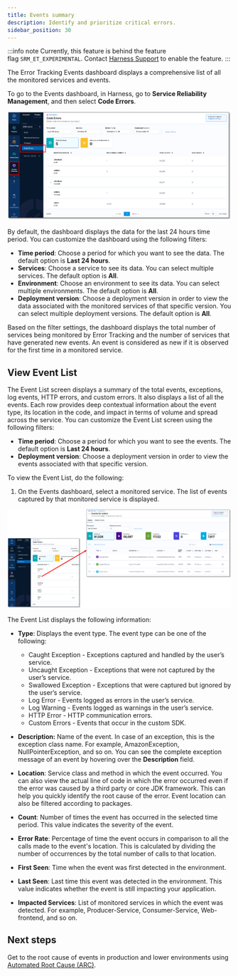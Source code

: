 ```yaml
---
title: Events summary
description: Identify and prioritize critical errors.
sidebar_position: 30
---
```


:::info note
Currently, this feature is behind the feature flag `SRM_ET_EXPERIMENTAL`. Contact [Harness Support](mailto:support@harness.io) to enable the feature.
:::


The Error Tracking Events dashboard displays a comprehensive list of all the monitored services and events.

To go to the Events dashboard, in Harness, go to **Service Reliability Management**, and then select **Code Errors**.

![Error Tracking Events dashboard](./static/et-quickstart-errortracking-dashboard.png)

By default, the dashboard displays the data for the last 24 hours time period. You can customize the dashboard using the following filters:

* **Time period**: Choose a period for which you want to see the data. The default option is **Last 24 hours**.
* **Services**: Choose a service to see its data. You can select multiple services. The default option is **All**.
* **Environment**: Choose an environment to see its data. You can select multiple environments. The default option is **All**.
* **Deployment version**: Choose a deployment version in order to view the data associated with the monitored services of that specific version. You can select multiple deployment versions. The default option is **All**.

Based on the filter settings, the dashboard displays the total number of services being monitored by Error Tracking and the number of services that have generated new events. An event is considered as new if it is observed for the first time in a monitored service.


## View Event List

The Event List screen displays a summary of the total events, exceptions, log events, HTTP errors, and custom errors. It also displays a list of all the events. Each row provides deep contextual information about the event type, its location in the code, and impact in terms of volume and spread across the service. You can customize the Event List screen using the following filters:

* **Time period**: Choose a period for which you want to see the events. The default option is **Last 24 hours**.
* **Deployment version**: Choose a deployment version in order to view the events associated with that specific version.

To view the Event List, do the following:

1. On the Events dashboard, select a monitored service. The list of events captured by that monitored service is displayed.

![Event List](./static/et-quickstart-view-event-list.png)

The Event List displays the following information:

* **Type**: Displays the event type. The event type can be one of the following:
  * Caught Exception - Exceptions captured and handled by the user’s service.
  * Uncaught Exception - Exceptions that were not captured by the user’s service.
  * Swallowed Exception - Exceptions that were captured but ignored by the user’s service.
  * Log Error	- Events logged as errors in the user’s service.
  * Log Warning - Events logged as warnings in the user’s service.
  * HTTP Error - HTTP communication errors.
  * Custom Errors - Events that occur in the custom SDK. 

* **Description:** Name of the event. In case of an exception, this is the exception class name. For example, AmazonException, NullPointerException, and so on. You can see the complete exception message of an event by hovering over the **Description** field.

* **Location**: Service class and method in which the event occurred. You can also view the actual line of code in which the error occurred even if the error was caused by a third party or core JDK framework. This can help you quickly identify the root cause of the error. Event location can also be filtered according to packages.

* **Count**: Number of times the event has occurred in the selected time period. This value indicates the severity of the event.

* **Error Rate**: Percentage of time the event occurs in comparison to all the calls made to the event's location. This is calculated by dividing the number of occurrences by the total number of calls to that location.

* **First Seen**: Time when the event was first detected in the environment.

* **Last Seen**: Last time this event was detected in the environment. This value indicates whether the event is still impacting your application.

* **Impacted Services**: List of monitored services in which the event was detected. For example, Producer-Service, Consumer-Service, Web-frontend, and so on.


## Next steps

Get to the root cause of events in production and lower environments using [Automated Root Cause (ARC)](error-tracking-arc.md).